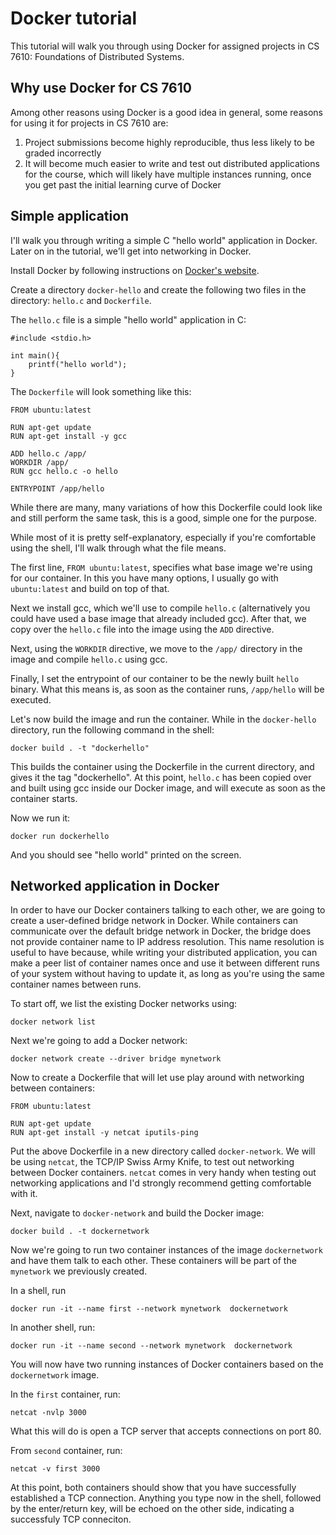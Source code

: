# Docker tutorial

This tutorial will walk you through using Docker for assigned projects in CS 7610: Foundations of Distributed Systems.

## Why use Docker for CS 7610
Among other reasons using Docker is a good idea in general, some reasons for using it for projects in CS 7610 are:

1. Project submissions become highly reproducible, thus less likely to be graded incorrectly
2. It will become much easier to write and test out distributed applications for the course, which will likely have multiple instances running, once you get past the initial learning curve of Docker


## Simple application
I'll walk you through writing a simple C "hello world" application in Docker. Later on in the tutorial, we'll get into networking in Docker.

Install Docker by following instructions on [Docker's website](https://docs.docker.com/install/).

Create a directory `docker-hello` and create the following two files in the directory: `hello.c` and `Dockerfile`.

The `hello.c` file is a simple "hello world" application in C:
```
#include <stdio.h>

int main(){
	printf("hello world");
}

```

The `Dockerfile` will look something like this:
```
FROM ubuntu:latest

RUN apt-get update
RUN apt-get install -y gcc

ADD hello.c /app/
WORKDIR /app/
RUN gcc hello.c -o hello

ENTRYPOINT /app/hello
```

While there are many, many variations of how this Dockerfile could look like and still perform the same task, this is a good, simple one for the purpose.

While most of it is pretty self-explanatory, especially if you're comfortable using the shell, I'll walk through what the file means.

The first line, `FROM ubuntu:latest`, specifies what base image we're using for our container. In this you have many options, I usually go with `ubuntu:latest` and build on top of that.

Next we install gcc, which we'll use to compile `hello.c` (alternatively you could have used a base image that already included gcc). After that, we copy over the `hello.c` file into the image using the `ADD` directive.

Next, using the `WORKDIR` directive, we move to the `/app/` directory in the image and compile `hello.c` using gcc.

Finally, I set the entrypoint of our container to be the newly built `hello` binary. What this means is, as soon as the container runs, `/app/hello` will be executed.

Let's now build the image and run the container. While in the `docker-hello` directory, run the following command in the shell:
```
docker build . -t "dockerhello"
```

This builds the container using the Dockerfile in the current directory, and gives it the tag "dockerhello". At this point, `hello.c` has been copied over and built using gcc inside our Docker image, and will execute as soon as the container starts.

Now we run it:
```
docker run dockerhello
```
And you should see "hello world" printed on the screen.

## Networked application in Docker

In order to have our Docker containers talking to each other, we are going to create a user-defined bridge network in Docker. While containers can communicate over the default bridge network in Docker, the bridge does not provide container name to IP address resolution. This name resolution is useful to have because, while writing your distributed application, you can make a peer list of container names once and use it between different runs of your system without having to update it, as long as you're using the same container names between runs.

To start off, we list the existing Docker networks using:
```
docker network list
```

Next we're going to add a Docker network:
```
docker network create --driver bridge mynetwork
```


Now to create a Dockerfile that will let use play around with networking between containers:
```
FROM ubuntu:latest

RUN apt-get update
RUN apt-get install -y netcat iputils-ping
```

Put the above Dockerfile in a new directory called `docker-network`. We will be using `netcat`, the TCP/IP Swiss Army Knife, to test out networking between Docker containers. `netcat` comes in very handy when testing out networking applications and I'd strongly recommend getting comfortable with it.

Next, navigate to `docker-network` and build the Docker image:
```
docker build . -t dockernetwork
```

Now we're going to run two container instances of the image `dockernetwork` and have them talk to each other. These containers will be part of the `mynetwork` we previously created.

In a shell, run
```
docker run -it --name first --network mynetwork  dockernetwork
```
In another shell, run:
```
docker run -it --name second --network mynetwork  dockernetwork
```

You will now have two running instances of Docker containers based on the `dockernetwork` image.

In the `first` container, run:
```
netcat -nvlp 3000
```
What this will do is open a TCP server that accepts connections on port 80.

From `second` container, run:
```
netcat -v first 3000
```

At this point, both containers should show that you have successfully established a TCP connection. Anything you type now in the shell, followed by the enter/return key, will be echoed on the other side, indicating a successfuly TCP conneciton.



